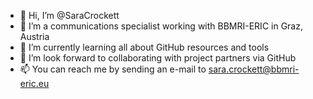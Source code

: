 - 👋 Hi, I’m @SaraCrockett
- 👀 I’m a communications specialist working with BBMRI-ERIC in Graz, Austria
- 🌱 I’m currently learning all about GitHub resources and tools
- 💞️ I’m look forward to collaborating with project partners via GitHub
- 📫 You can reach me by sending an e-mail to sara.crockett@bbmri-eric.eu

<!---
SaraCrockett/SaraCrockett is a ✨ special ✨ repository because its `README.md` (this file) appears on your GitHub profile.
You can click the Preview link to take a look at your changes.
--->
